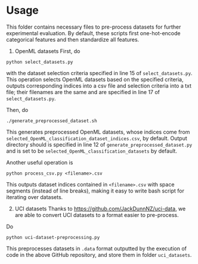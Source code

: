 # Usage

This folder contains necessary files to pre-process datasets for further experimental evaluation. By default, these scripts first one-hot-encode categorical features and then standardize all features.

1. OpenML datasets
First, do
```
python select_datasets.py
```
with the dataset selection criteria specified in line 15 of  `select_datasets.py`. This operation selects OpenML datasets based on the specified criteria, outputs corresponding indices into a csv file and selection criteria into a txt file; their filenames are the same and are specified in line 17 of `select_datasets.py`.

Then, do
```
./generate_preprocessed_dataset.sh
```
This generates preprocessed OpenML datasets, whose indices come from `selected_OpenML_classification_dataset_indices.csv`, by default. Output directory should is specified in line 12 of  `generate_preprocessed_dataset.py` and is set to be `selected_OpenML_classification_datasets` by default.

Another useful operation is
```
python process_csv.py <filename>.csv
```
This outputs dataset indices contained in `<filename>.csv` with space segments (instead of line breaks), making it easy to write bash script for iterating over datasets.

2. UCI datasets
Thanks to <https://github.com/JackDunnNZ/uci-data>, we are able to convert UCI datasets to a format easier to pre-process.

Do
```
python uci-dataset-preprocessing.py
```
This preprocesses datasets in `.data` format outputted by the execution of code in the above GitHub repository, and store them in folder `uci_datasets`.

